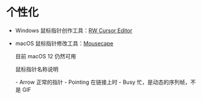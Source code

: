 # 个性化
- Windows 鼠标指针创作工具：[RW Cursor Editor](<http://www.rw-designer.com/cursor-maker>)






- macOS 鼠标指针修改工具：[Mousecape](<https://github.com/alexzielenski/Mousecape>)
	<p id="wEiJBoaGcHWrHvR6PPUsiq">
	
	目前 macOS 12 仍然可用
	
	</p>
	<p id="ojA6cWZH3kRJnmmjJ4JW2U">
	
	鼠标指针名称说明
	
	</p>
	- Arrow 正常的指针
	- Pointing 在链接上时
	- Busy 忙，是动态的序列帧，不是 GIF


<p id="jfoLj6kbDcDrXqW736ij6y">



</p>


